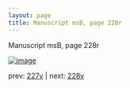 ```yaml
---
layout: page
title: Manuscript msB, page 228r
---
```


Manuscript msB, page 228r

[![image](http://www.homermultitext.org/iipsrv?OBJ=IIP,1.0&FIF=/project/homer/pyramidal/deepzoom/hmt/vbbifolio/pending/vb_227v_228r.tif&WID=100&CVT=JPEG)](http://www.homermultitext.org/ict2/?urn=urn:cite2:hmt:vbbifolio.pending:vb_227v_228r)

prev:  [227v](../227v) | next:  [228v](../228v)


